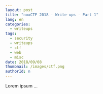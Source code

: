 ```yaml
---
layout: post
title: "noxCTF 2018 - Write-ups - Part 1"
lang: en
categories:
  - writeups
tags:
  - security
  - writeups
  - ctf
  - web
  - misc
date: 2018/09/08
thumbnail: /images/ctf.png
authorId: n
---
```

Lorem ipsum ...
